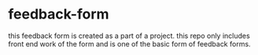 # feedback-form
this feedback form is created as a part of a project.
this repo only includes front end work of the form and is one of the basic form of feedback forms.
